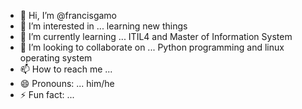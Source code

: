 - 👋 Hi, I’m @francisgamo
- 👀 I’m interested in ... learning new things
- 🌱 I’m currently learning ... ITIL4 and Master of Information System
- 💞️ I’m looking to collaborate on ... Python programming and linux operating system
- 📫 How to reach me ...
- 😄 Pronouns: ... him/he
- ⚡ Fun fact: ... 

<!---
francisgamo/francisgamo is a ✨ special ✨ repository because its `README.md` (this file) appears on your GitHub profile.
You can click the Preview link to take a look at your changes.
--->
